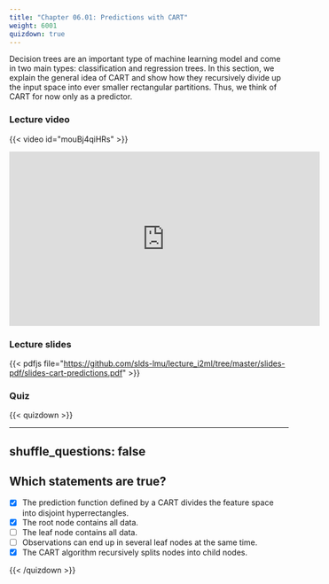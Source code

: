 ```yaml
---
title: "Chapter 06.01: Predictions with CART"
weight: 6001
quizdown: true
---
```

Decision trees are an important type of machine learning model and come in two main types: classification and regression trees. In this section, we explain the general idea of CART and show how they recursively divide up the input space into ever smaller rectangular partitions.
Thus, we think of CART for now only as a predictor.

<!--more-->

### Lecture video

{{< video id="mouBj4qiHRs" >}}

<iframe width="560" height="315" src="https://www.youtube.com/embed/mouBj4qiHRs?si=8j28kFDwZSV2nASB" title="YouTube video player" frameborder="0" allow="accelerometer; autoplay; clipboard-write; encrypted-media; gyroscope; picture-in-picture; web-share" allowfullscreen></iframe>

### Lecture slides

{{< pdfjs file="https://github.com/slds-lmu/lecture_i2ml/tree/master/slides-pdf/slides-cart-predictions.pdf" >}}

### Quiz

{{< quizdown >}}

---
shuffle_questions: false
---

## Which statements are true? 

- [x] The prediction function defined by a CART divides the feature space into disjoint hyperrectangles.
- [x] The root node contains all data.
- [ ] The leaf node contains all data.
- [ ] Observations can end up in several leaf nodes at the same time.
- [x] The CART algorithm recursively splits nodes into child nodes.

{{< /quizdown >}}

